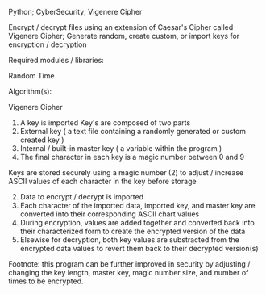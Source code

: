 Python; CyberSecurity; Vigenere Cipher

Encrypt / decrypt files using an extension of Caesar's Cipher called Vigenere Cipher; Generate random, create custom, or import keys for encryption / decryption

Required modules / libraries:

Random
Time

Algorithm(s):

Vigenere Cipher

1. A key is imported
  Key's are composed of two parts
  1. External key ( a text file containing a randomly generated or custom created key )
  2. Internal / built-in master key ( a variable within the program )
  3. The final character in each key is a magic number between 0 and 9

  Keys are stored securely using a magic number (2) to adjust / increase ASCII values of each character in the key before storage

2. Data to encrypt / decrypt is imported
3. Each character of the imported data, imported key, and master key are converted into their corresponding ASCII chart values
4. During encryption, values are added together and converted back into their characterized form to create the encrypted version of the data
5. Elsewise for decryption, both key values are substracted from the encrypted data values to revert them back to their decrypted version(s)


Footnote: this program can be further improved in security by adjusting / changing the key length, master key, magic number size, and number of times to be encrypted.


